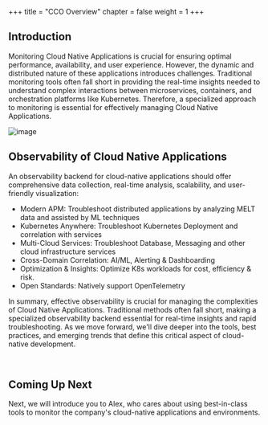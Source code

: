 +++
title = "CCO Overview"
chapter = false
weight = 1
+++

## Introduction

Monitoring Cloud Native Applications is crucial for ensuring optimal performance, availability, and user experience. However, the dynamic and distributed nature of these applications introduces challenges. Traditional monitoring tools often fall short in providing the real-time insights needed to understand complex interactions between microservices, containers, and orchestration platforms like Kubernetes. Therefore, a specialized approach to monitoring is essential for effectively managing Cloud Native Applications.

![image](/images/10_cnao/cloud-native-complexity.png)

## Observability of Cloud Native Applications
An observability backend for cloud-native applications should offer comprehensive data collection, real-time analysis, scalability, and user-friendly visualization:

- Modern APM: Troubleshoot distributed applications by analyzing MELT data and assisted by ML techniques
- Kubernetes Anywhere: Troubleshoot Kubernetes Deployment and correlation with services
- Multi-Cloud Services: Troubleshoot Database, Messaging and other cloud infrastructure services
- Cross-Domain Correlation: AI/ML, Alerting & Dashboarding
- Optimization & Insights: Optimize K8s workloads for cost, efficiency & risk.
- Open Standards: Natively support OpenTelemetry


In summary, effective observability is crucial for managing the complexities of Cloud Native Applications. Traditional methods often fall short, making a specialized observability backend essential for real-time insights and rapid troubleshooting. As we move forward, we'll dive deeper into the tools, best practices, and emerging trends that define this critical aspect of cloud-native development.

<br>

## Coming Up Next <span style="color: #143c76;"><i class='fas fa-cog fa-spin fa-sm'></i></span>&nbsp;

Next, we will introduce you to Alex, who cares about using best-in-class tools to monitor the company's cloud-native applications and environments.

<br>
